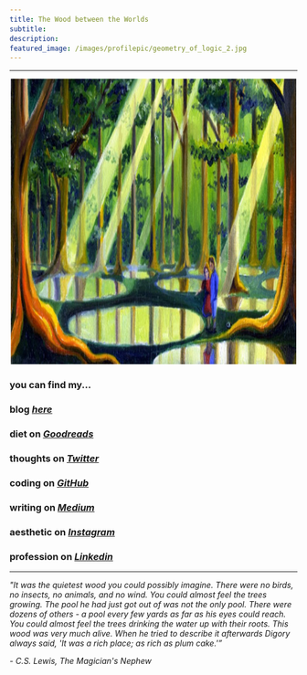 ```yaml
---
title: The Wood between the Worlds
subtitle: 
description: 
featured_image: /images/profilepic/geometry_of_logic_2.jpg
---
```


---

<center>
<a href="https://en.wikipedia.org/wiki/Wood_between_the_Worlds">
    <img src="/images/post_pics/wood_between_the_worlds/woodbetweenworlds_1.jpg"
        width="500" 
        height="500"
        >
</a>
</center>

### you can find my...

### blog *[here](https://mundyreimer.github.io/)*
### diet on *[Goodreads](https://www.goodreads.com/user/show/82897656-mundy-reimer)*
### thoughts on *[Twitter](https://twitter.com/MondayRhymer)*
### coding on *[GitHub](https://github.com/mundyreimer)*
### writing on *[Medium](https://medium.com/@mundyreimer)*
### aesthetic on *[Instagram](https://www.instagram.com/harmonices.mvndi)*
### profession on *[Linkedin](https://www.linkedin.com/in/mundyreimer)*

---

*"It was the quietest wood you could possibly imagine. There were no birds, no insects, no animals, and no wind. You could almost feel the trees growing. The pool he had just got out of was not the only pool. There were dozens of others - a pool every few yards as far as his eyes could reach. You could almost feel the trees drinking the water up with their roots. This wood was very much alive. When he tried to describe it afterwards Digory always said, 'It was a rich place; as rich as plum cake.'”* 

*- C.S. Lewis, The Magician's Nephew*
